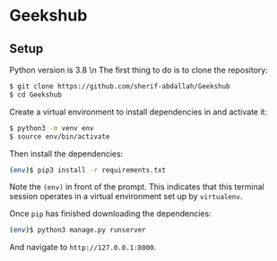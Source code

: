 # Geekshub

## Setup
Python version is 3.8 \n
The first thing to do is to clone the repository:

```sh
$ git clone https://github.com/sherif-abdallah/Geekshub
$ cd Geekshub
```

Create a virtual environment to install dependencies in and activate it:

```sh
$ python3 -m venv env
$ source env/bin/activate
```

Then install the dependencies:

```sh
(env)$ pip3 install -r requirements.txt
```
Note the `(env)` in front of the prompt. This indicates that this terminal
session operates in a virtual environment set up by `virtualenv`.

Once `pip` has finished downloading the dependencies:
```sh
(env)$ python3 manage.py runserver
```
And navigate to `http://127.0.0.1:8000`.
